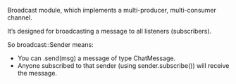 Broadcast module, which implements a multi-producer, multi-consumer channel.

It’s designed for broadcasting a message to all listeners (subscribers).

So broadcast::Sender<ChatMessage> means:
- You can .send(msg) a message of type ChatMessage.
- Anyone subscribed to that sender (using sender.subscribe()) will receive the message.

